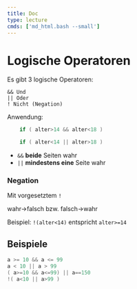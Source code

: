 ```yaml
---
title: Doc
type: lecture
cmds: ['md_html.bash --small']
---
```


# Logische Operatoren

Es gibt 3 logische Operatoren:


	&& Und
	|| Oder
	! Nicht (Negation)



Anwendung:

```c
	if ( alter>14 && alter<18 )
```

```c
	if ( alter<14 || alter>18 )
```

- `&&` **beide** Seiten wahr
- `||` **mindestens eine** Seite wahr



### Negation

Mit vorgesetztem `!`

wahr$\rightarrow$falsch bzw. falsch$\rightarrow$wahr

Beispiel:
`!(alter<14)` entspricht `alter>=14`

## Beispiele

```c
a >= 10 && a <= 99
a < 10 || a > 99
( a>=10 && a<=99) || a==150
!( a<10 || a>99 )
```
